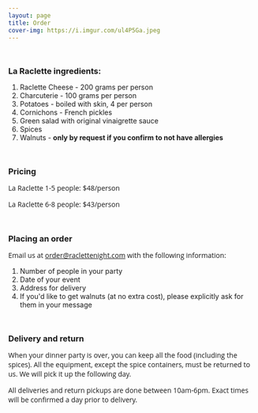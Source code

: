 ```yaml
---
layout: page
title: Order
cover-img: https://i.imgur.com/ul4P5Ga.jpeg
---
```


<style>
p { font-family:'Open Sans'; }
h3 { margin-bottom: 10px; margin-top: 50px;}
</style>

### La Raclette ingredients:

1. Raclette Cheese - 200 grams per person
2. Charcuterie - 100 grams per person 
3. Potatoes - boiled with skin, 4 per person
4. Cornichons - French pickles
5. Green salad with original vinaigrette sauce
6. Spices
7. Walnuts - **only by request if you confirm to not have allergies**

### Pricing

La Raclette 1-5 people: $48/person

La Raclette 6-8 people: $43/person









### Placing an order

Email us at [order@raclettenight.com](mailto:order@raclettenight.com) with the following information:

1. Number of people in your party
2. Date of your event
3. Address for delivery
4. If you'd like to get walnuts (at no extra cost), please explicitly ask for them in your message


### Delivery and return

When your dinner party is over, you can keep all the food (including the spices). All the equipment, except the spice containers, must be returned to us. We will pick it up the following day.

All deliveries and return pickups are done between 10am-6pm. Exact times will be confirmed a day prior to delivery.